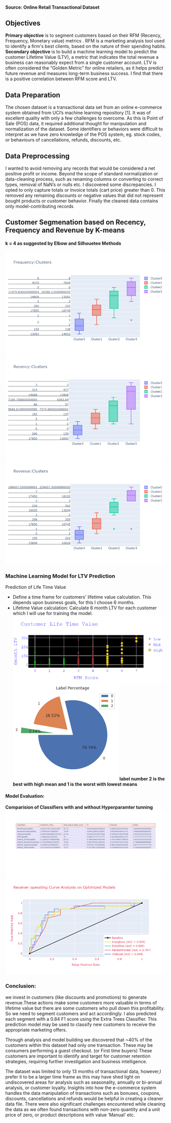 
#### Source: Online Retail Transactional Dataset
## Objectives
 **Primary objective** is to segment customers based on their RFM (Recency, Frequency, Monetary value) metrics . RFM is a marketing analysis tool used to identify a firm's best clients, based on the nature of their spending habits.
 **Secondary  objective** is to build a machine learning model to predict the customer Lifetime Value (LTV), a metric that indicates the total revenue a business can reasonably expect from a single customer account. LTV is often considered the “Golden Metric” for online retailers, as it helps predict future revenue and measures long-term business success. I find that there is a positive correlation between RFM score and LTV.
## Data Preparation
The chosen dataset is a transactional data set from an online e-commerce system obtained from UCI’s machine learning repository [1]. It was of excellent quality with only a few challenges to overcome. As this is Point of Sale (POS) data, it required additional thought for manipulation and normalization of the dataset. Some identifiers or behaviors were difficult to interpret as we have zero knowledge of the POS system, eg. stock codes, or behaviours of cancellations, refunds, discounts, etc.
## Data Preprocessing
I wanted to avoid removing any records that would be considered a net positive profit or income. Beyond the scope of standard normalization or data-cleaning process, such as renaming columns or converting to correct types, removal of NaN’s or nulls etc. I discovered some discrepancies. 
I opted to only capture totals or Invoice totals (cart price) greater than 0. This removed any remaining discounts or negative values that did not represent bought products or customer behavior. Finally the cleaned data contains only model-contributing records
## Customer Segmenation based on Recency, Frequency and Revenue by K-means
#### k = 4 as suggested by Elbow and Silhouetee Methods 

![FrequencyCluster](https://github.com/jagjeetrathore/E-Commerce-System/blob/master/images/Frequency_Cluster.png)
![RecencyCluster](https://github.com/jagjeetrathore/E-Commerce-System/blob/master/images/Recency_Cluster.png)
![RevenueCluster](https://github.com/jagjeetrathore/E-Commerce-System/blob/master/images/Revenue_Cluster.png)
### Machine Learning Model for LTV Prediction 
Prediction of Life Time Value
* Define a time frame for customers' lifetime value calculation. This depends upon business goals, for this I choose 6 months.
* Lifetime Value calculation: Calculate 6 month LTV for each customer which I will use for training the model. 
![Correlation between RFM and LTV](https://github.com/jagjeetrathore/E-Commerce-System/blob/master/images/RFM_LTV.png)
![LTV Segments](https://github.com/jagjeetrathore/E-Commerce-System/blob/master/images/LTV_Segment_Percentage.png)
**label number 2 is the best with high mean and 1 is the worst with lowest means**
#### Model Evaluation: 
**Comparision of  Classifiers with and without Hyperparamter tunning**
![Classifiers_Comparison](https://github.com/jagjeetrathore/E-Commerce-System/blob/master/images/model_comparison.png)
![ROC_Curve_Analysis](https://github.com/jagjeetrathore/E-Commerce-System/blob/master/images/ROC_Curve_Analysis.png)
### Conclusion:
we invest in customers (like discounts and promotions) to generate revenue.These actions make some customers more valuable in terms of lifetime value but there are some customers who pull down this profitability. So we need to segment customers and act accordingly. I also predicted each segment with a 0.84 F1 score using the Extra Trees Classifier. This prediction model may be used to classify new customers to receive the appropriate marketing offers. 

Through analysis and model building we discovered that ~40% of the customers within this dataset had only one transaction. These may be consumers performing a guest checkout. (or First time buyers) These customers are important to identify and target for customer retention strategies, requiring further investigation and business intelligence.

The dataset was limited to only 13 months of transactional data, however,I prefer it to be a larger time frame as this may have shed light on undiscovered areas for analysis such as seasonality, annually or bi-annual analysis, or customer loyalty. Insights into how the e-commerce system handles the data manipulation of transactions such as bonuses, coupons, discounts, cancellations and refunds would be helpful in creating a cleaner data file.
There were also significant challenges encountered while cleaning the data as we often found transactions with non-zero quantity and a unit price of zero, or product descriptions with value ‘Manual’ etc.
